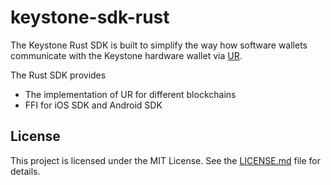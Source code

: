 # keystone-sdk-rust

The Keystone Rust SDK is built to simplify the way how software wallets
communicate with the Keystone hardware wallet via
[UR](https://github.com/BlockchainCommons/Research/blob/master/papers/bcr-2020-005-ur.md).

The Rust SDK provides
- The implementation of UR for different blockchains
- FFI for iOS SDK and Android SDK

## License

This project is licensed under the MIT License. See the [LICENSE.md](./LICENSE.md) file for details.
